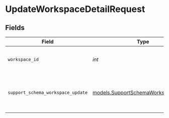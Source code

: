 # UpdateWorkspaceDetailRequest


## Fields

| Field                                                                            | Type                                                                             | Required                                                                         | Description                                                                      | Example                                                                          |
| -------------------------------------------------------------------------------- | -------------------------------------------------------------------------------- | -------------------------------------------------------------------------------- | -------------------------------------------------------------------------------- | -------------------------------------------------------------------------------- |
| `workspace_id`                                                                   | *int*                                                                            | :heavy_check_mark:                                                               | Id of the workspace to work with                                                 | 4                                                                                |
| `support_schema_workspace_update`                                                | [models.SupportSchemaWorkspaceUpdate](../models/supportschemaworkspaceupdate.md) | :heavy_check_mark:                                                               | N/A                                                                              | {<br/>"name": "Docs",<br/>"plan_id": "new_pro",<br/>"payment_frequency": "monthly"<br/>} |
